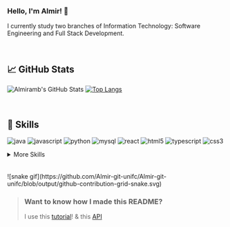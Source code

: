 ### Hello, I'm Almir! 👋
I currently study two branches of Information Technology: Software Engineering and Full Stack Development.


<br>


## &#x1f4c8; GitHub Stats


![Almiramb's GitHub Stats](https://github-readme-stats.vercel.app/api?username=Almir-git-unifc&show_icons=true&theme=cobalt&title_color=fff&include_all_commits&line_height=27)
[![Top Langs](https://github-readme-stats.vercel.app/api/top-langs/?username=Almir-git-unifc&langs_count=3&theme=cobalt&title_color=fff)](https://github.com/Almir-git-unifc/github-readme-stats)


<br>


## 💼 Skills

![java](https://img.shields.io/badge/Java-ED8B00?style=for-the-badge&logo=java&logoColor=white)
![javascript](https://img.shields.io/badge/JavaScript-323330?style=for-the-badge&logo=javascript&logoColor=F7DF1E)
![python](https://img.shields.io/badge/Python-3776AB?style=for-the-badge&logo=python&logoColor=white)
![mysql](https://img.shields.io/badge/MySQL-CC6699?style=for-the-badge&logo=mysql&logoColor=white)
![react](https://img.shields.io/badge/React-FA7343?style=for-the-badge&logo=react&logoColor=61DAFB)
![html5](https://img.shields.io/badge/HTML-239120?style=for-the-badge&logo=html5&logoColor=white)
![typescript](https://img.shields.io/badge/TypeScript-007ACC?style=for-the-badge&logo=typescript&logoColor=white)
![css3](https://img.shields.io/badge/CSS-239120?&style=for-the-badge&logo=css3&logoColor=white)



<details>
<summary>More Skills</summary>
<br>

![visualStudio](https://img.shields.io/badge/Visual_Studio_Code-0078D4?style=for-the-badge&logo=visual%20studio%20code&logoColor=white)
![eclipse](https://img.shields.io/badge/Eclipse-2C2255?style=for-the-badge&logo=eclipse&logoColor=white)
![netbeans](https://img.shields.io/badge/apache%20netbeans-1B6AC6?style=for-the-badge&logo=apache%20netbeans%20IDE&logoColor=white)
![bootstrap](https://img.shields.io/badge/Bootstrap-563D7C?style=for-the-badge&logo=bootstrap&logoColor=white)
![ionic](https://img.shields.io/badge/Ionic-3880FF?style=for-the-badge&logo=ionic&logoColor=white)
![mariadb](https://img.shields.io/badge/MariaDB-003545?style=for-the-badge&logo=mariadb&logoColor=white)




<br>

![](https://img.shields.io/badge/Tools-Jenkins-informational?style=flat&logo=jenkins&logoColor=white&color=4AB197)
![](https://img.shields.io/badge/Tools-SonarQube-informational?style=flat&logo=SonarQube&logoColor=white&color=4AB197)
![](https://img.shields.io/badge/Tools-Postman-informational?style=flat&logo=Postman&logoColor=white&color=4AB197)
![](https://img.shields.io/badge/Tools-GitHub-informational?style=flat&logo=GitHub&logoColor=white&color=4AB197)
![](https://img.shields.io/badge/Tools-Trello-informational?style=flat&logo=Trello&logoColor=87CEFA&color=4AB197)

</details>

<br>
<br>
![snake gif](https://github.com/Almir-git-unifc/Almir-git-unifc/blob/output/github-contribution-grid-snake.svg)

> ### Want to know how I made this README?
>
> I use this [tutorial](https://braydoncoyer.dev/blog/creating-a-killer-github-profile-readme-part-1/)! & this [API](https://github.com/anuraghazra/github-readme-stats)




